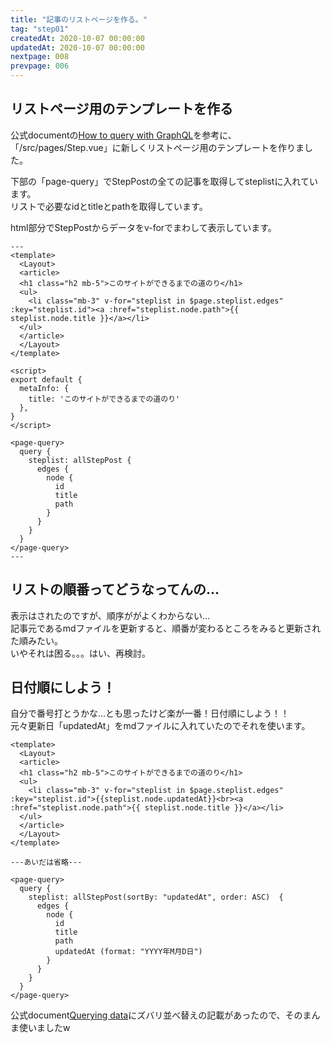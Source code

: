 ```yaml
---
title: "記事のリストページを作る。"
tag: "step01"
createdAt: 2020-10-07 00:00:00
updatedAt: 2020-10-07 00:00:00
nextpage: 008
prevpage: 006
---
```


## リストページ用のテンプレートを作る

公式documentの[How to query with GraphQL](https://gridsome.org/docs/querying-data/)を参考に、「/src/pages/Step.vue」に新しくリストページ用のテンプレートを作りました。

下部の「page-query」でStepPostの全ての記事を取得してsteplistに入れています。  
リストで必要なidとtitleとpathを取得しています。

html部分でStepPostからデータをv-forでまわして表示しています。

    ---
    <template>
      <Layout>
      <article>
      <h1 class="h2 mb-5">このサイトができるまでの道のり</h1>
      <ul>
        <li class="mb-3" v-for="steplist in $page.steplist.edges" :key="steplist.id"><a :href="steplist.node.path">{{ steplist.node.title }}</a></li>
      </ul>
      </article>
      </Layout>
    </template>

    <script>
    export default {
      metaInfo: {
        title: 'このサイトができるまでの道のり'
      },
    }
    </script>

    <page-query>
      query {
        steplist: allStepPost {
          edges {
            node {
              id
              title
              path
            }
          }
        }
      }
    </page-query>
    ---


## リストの順番ってどうなってんの…

表示はされたのですが、順序ががよくわからない…  
記事元であるmdファイルを更新すると、順番が変わるところをみると更新された順みたい。  
いやそれは困る。。。はい、再検討。

## 日付順にしよう！

自分で番号打とうかな…とも思ったけど楽が一番！日付順にしよう！！  
元々更新日「updatedAt」をmdファイルに入れていたのでそれを使います。

    <template>
      <Layout>
      <article>
      <h1 class="h2 mb-5">このサイトができるまでの道のり</h1>
      <ul>
        <li class="mb-3" v-for="steplist in $page.steplist.edges" :key="steplist.id">{{steplist.node.updatedAt}}<br><a :href="steplist.node.path">{{ steplist.node.title }}</a></li>
      </ul>
      </article>
      </Layout>
    </template>

    ---あいだは省略---
    
    <page-query>
      query {
        steplist: allStepPost(sortBy: "updatedAt", order: ASC)  {
          edges {
            node {
              id
              title
              path
              updatedAt (format: "YYYY年M月D日")
            }
          }
        }
      }
    </page-query>

公式document[Querying data](https://gridsome.org/docs/querying-data/)にズバリ並べ替えの記載があったので、そのまんま使いましたw
